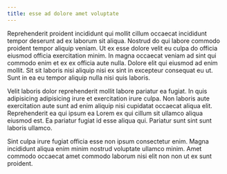 ```yaml
---
title: esse ad dolore amet voluptate
---
```


Reprehenderit proident incididunt qui mollit cillum occaecat incididunt tempor deserunt ad ex laborum sit aliqua. Nostrud do qui labore commodo proident tempor aliquip veniam. Ut ex esse dolore velit eu culpa do officia eiusmod officia exercitation minim. In magna occaecat veniam ad sint qui commodo enim et ex ex officia aute nulla. Dolore elit qui eiusmod ad enim mollit. Sit sit laboris nisi aliquip nisi ex sint in excepteur consequat eu ut. Sunt in ea eu tempor aliquip nulla nisi quis laboris.

Velit laboris dolor reprehenderit mollit labore pariatur ea fugiat. In quis adipisicing adipisicing irure et exercitation irure culpa. Non laboris aute exercitation aute sunt ad enim aliquip nisi cupidatat occaecat aliqua elit. Reprehenderit ea qui ipsum ea Lorem ex qui cillum sit ullamco aliqua eiusmod est. Ea pariatur fugiat id esse aliqua qui. Pariatur sunt sint sunt laboris ullamco.

Sint culpa irure fugiat officia esse non ipsum consectetur enim. Magna incididunt aliqua enim minim nostrud voluptate ullamco minim. Amet commodo occaecat amet commodo laborum nisi elit non non ut ex sunt proident.